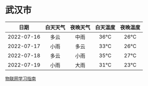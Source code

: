 # 武汉市
|日期|白天天气|夜晚天气|白天温度|夜晚温度|
|:--:|:--:|:--:|:--:|:--:|
|2022-07-16|多云|中雨|36℃|26℃|
|2022-07-17|小雨|多云|33℃|26℃|
|2022-07-18|多云|小雨|35℃|27℃|
|2022-07-19|小雨|大雨|31℃|23℃|
 
[物联网学习指南](http://doc.lziqi.top/IoT)
